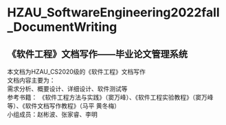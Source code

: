 # HZAU_SoftwareEngineering2022fall_DocumentWriting
## 《软件工程》文档写作——毕业论文管理系统<br>
本文档为HZAU_CS2020级的《软件工程》文档写作<br>
文档内容主要为：<br>
需求分析、概要设计、详细设计、软件测试等<br>
参考书籍：
《软件工程方法与实践》（窦万峰）、《软件工程实验教程》（窦万峰等）、《软件文档写作教程》（马平 黄冬梅）<br>
小组成员：赵彬波、张家睿、李明
